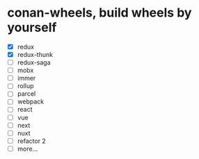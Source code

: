 # conan-wheels, build wheels by yourself


- [x] redux
- [x] redux-thunk
- [ ] redux-saga
- [ ] mobx
- [ ] immer
- [ ] rollup
- [ ] parcel
- [ ] webpack
- [ ] react
- [ ] vue
- [ ] next
- [ ] nuxt
- [ ] refactor 2 
- [ ] more...
